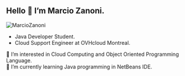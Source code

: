 ## Hello :call_me_hand: I’m Marcio Zanoni. 

<img src="https://komarev.com/ghpvc/?username=MarcioZanoni" alt="MarcioZanoni" />

- Java Developer Student.
- Cloud Support Engineer at OVHcloud Montreal.

👀 I’m interested in Cloud Computing and Object Oriented Programming Language.  
🌱 I’m currently learning Java programming in NetBeans IDE.

<!---
MarcioZanoni/MarcioZanoni is a ✨ special ✨ repository because its `README.md` (this file) appears on your GitHub profile.
You can click the Preview link to take a look at your changes.
--->
